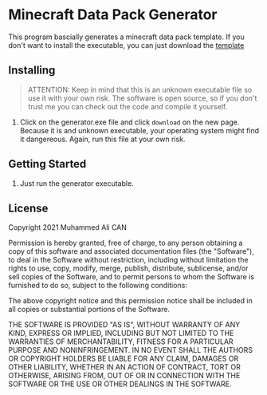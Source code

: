 # Minecraft Data Pack Generator

This program bascially generates a minecraft data pack template. If you don't want to install the executable, you can just download the [template](https://github.com/CanPacis/datapack-template)

## Installing
> ATTENTION: Keep in mind that this is an unknown executable file so use it with your own risk. The software is open source, so if you don't trust me you can check out the code and compile it yourself.
1. Click on the generator.exe file and click ```download``` on the new page. Because it is and unknown executable, your operating system might find it dangereous. Again, run this file at your own risk.

## Getting Started

1. Just run the generator executable.

## License

Copyright 2021 Muhammed Ali CAN

Permission is hereby granted, free of charge, to any person obtaining a copy of this software and associated documentation files (the "Software"), to deal in the Software without restriction, including without limitation the rights to use, copy, modify, merge, publish, distribute, sublicense, and/or sell copies of the Software, and to permit persons to whom the Software is furnished to do so, subject to the following conditions:

The above copyright notice and this permission notice shall be included in all copies or substantial portions of the Software.

THE SOFTWARE IS PROVIDED "AS IS", WITHOUT WARRANTY OF ANY KIND, EXPRESS OR IMPLIED, INCLUDING BUT NOT LIMITED TO THE WARRANTIES OF MERCHANTABILITY, FITNESS FOR A PARTICULAR PURPOSE AND NONINFRINGEMENT. IN NO EVENT SHALL THE AUTHORS OR COPYRIGHT HOLDERS BE LIABLE FOR ANY CLAIM, DAMAGES OR OTHER LIABILITY, WHETHER IN AN ACTION OF CONTRACT, TORT OR OTHERWISE, ARISING FROM, OUT OF OR IN CONNECTION WITH THE SOFTWARE OR THE USE OR OTHER DEALINGS IN THE SOFTWARE.